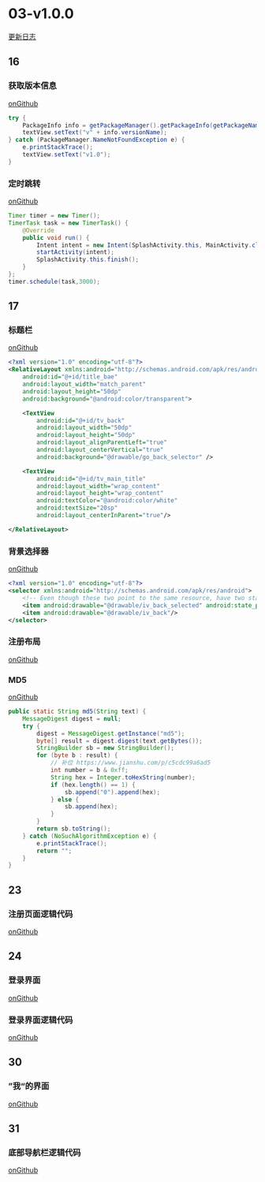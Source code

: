 # 03-v1.0.0

[更新日志](https://github.com/moreant/gdmec-bxg/blob/master/CHANGELOG.md#100-2020-05-28)



## 16

### 获取版本信息

[onGithub](https://github.com/moreant/gdmec-bxg/blob/2cf554b95e8860cc4abaced188caf94cf3267234/app/src/main/java/top/yeek/gdmec_boxuegu/activity/SplashActivity.java#L34-L40)

```java
try {
    PackageInfo info = getPackageManager().getPackageInfo(getPackageName(), 0);
    textView.setText("v" + info.versionName);
} catch (PackageManager.NameNotFoundException e) {
    e.printStackTrace();
    textView.setText("v1.0");
}
```



### 定时跳转

[onGithub](https://github.com/moreant/gdmec-bxg/blob/2cf554b95e8860cc4abaced188caf94cf3267234/app/src/main/java/top/yeek/gdmec_boxuegu/activity/SplashActivity.java#L41-L49)

```java
Timer timer = new Timer();
TimerTask task = new TimerTask() {
    @Override
    public void run() {
        Intent intent = new Intent(SplashActivity.this, MainActivity.class);
        startActivity(intent);
        SplashActivity.this.finish();
    }
};
timer.schedule(task,3000);
```



## 17

### 标题栏

[onGithub](https://github.com/moreant/gdmec-bxg/blob/0d4f6f18a6c74fbc0b3233c57a0c27df3326f42c/app/src/main/res/layout/main_title_bar.xml)

```xml  
<?xml version="1.0" encoding="utf-8"?>
<RelativeLayout xmlns:android="http://schemas.android.com/apk/res/android"
    android:id="@+id/title_bae"
    android:layout_width="match_parent"
    android:layout_height="50dp"
    android:background="@android:color/transparent">

    <TextView
        android:id="@+id/tv_back"
        android:layout_width="50dp"
        android:layout_height="50dp"
        android:layout_alignParentLeft="true"
        android:layout_centerVertical="true"
        android:background="@drawable/go_back_selector" />

    <TextView
        android:id="@+id/tv_main_title"
        android:layout_width="wrap_content"
        android:layout_height="wrap_content"
        android:textColor="@android:color/white"
        android:textSize="20sp"
        android:layout_centerInParent="true"/>

</RelativeLayout>
```



### 背景选择器

[onGithub](https://github.com/moreant/gdmec-bxg/blob/da3b7389fd399dc60a6a5b0be317448b82611287/app/src/main/res/drawable-v24/go_back_selector.xml)

```xml
<?xml version="1.0" encoding="utf-8"?>
<selector xmlns:android="http://schemas.android.com/apk/res/android">
    <!-- Even though these two point to the same resource, have two states so the drawable will invalidate itself when coming out of pressed state. -->
    <item android:drawable="@drawable/iv_back_selected" android:state_pressed="true"/>
    <item android:drawable="@drawable/iv_back"/>
</selector>
```



### 注册布局

[onGithub](https://github.com/moreant/gdmec-bxg/blob/6d9b75adab3fb533858d29ac3bb9d1bf5ad706b1/app/src/main/res/layout/activity_register.xml)



### MD5

[onGithub](https://github.com/moreant/gdmec-bxg/blob/92459b00506d18b037f5088443d8738829405813/app/src/main/java/top/yeek/gdmec_boxuegu/utils/MD5Utils.java)

```java
public static String md5(String text) {
    MessageDigest digest = null;
    try {
        digest = MessageDigest.getInstance("md5");
        byte[] result = digest.digest(text.getBytes());
        StringBuilder sb = new StringBuilder();
        for (byte b : result) {
            // 补位 https://www.jianshu.com/p/c5cdc99a6ad5
            int number = b & 0xff;
            String hex = Integer.toHexString(number);
            if (hex.length() == 1) {
                sb.append("0").append(hex);
            } else {
                sb.append(hex);
            }
        }
        return sb.toString();
    } catch (NoSuchAlgorithmException e) {
        e.printStackTrace();
        return "";
    }
}
```





## 23

### 注册页面逻辑代码

[onGithub](https://github.com/moreant/gdmec-bxg/blob/589c6d2f22595078ddee7421168322619b07c282/app/src/main/java/top/yeek/gdmec_boxuegu/activity/RegisterActivity.java)



## 24

### 登录界面

[onGithub](https://github.com/moreant/gdmec-bxg/blob/v1.2.0/app/src/main/res/layout/activity_login.xml)



### 登录界面逻辑代码

[onGithub](https://github.com/moreant/gdmec-bxg/blob/v1.2.0/app/src/main/java/top/yeek/gdmec_boxuegu/activity/LoginActivity.java)







## 30

### ”我“的界面

[onGithub](https://github.com/moreant/gdmec-bxg/blob/4d957fe723186443eeb3ab2810ff96cff181a897/app/src/main/res/layout/activity_main.xml)



## 31

### 底部导航栏逻辑代码

[onGithub](https://github.com/moreant/gdmec-bxg/commit/3d1ff26a59291813121c729ead10d81ea1647a8d)